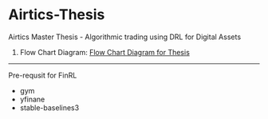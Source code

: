 # Airtics-Thesis
Airtics Master Thesis - Algorithmic trading using DRL for Digital Assets

1. Flow Chart Diagram:
[Flow Chart Diagram for Thesis](https://miro.com/app/board/uXjVKH21GtA=/)
-----
Pre-requsit for FinRL
- gym
- yfinane
- stable-baselines3
